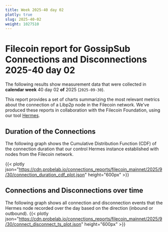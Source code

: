 ```yaml
---
title: Week 2025-40 day 02
plotly: true
slug: 2025-40-02
weight: 1027510
---
```


# Filecoin report for GossipSub Connections and Disconnections 2025-40 day 02

The following results show measurement data that were collected in **calendar week** 40  day 02 **of** 
2025 (`2025-09-30`).

This report provides a set of charts summarizing the most relevant metrics about the connection of a Libp2p node in the Filecoin network.
We've produced these reports in collaboration with the Filecoin Foundation, using our tool [Hermes](/tools/hermes/).

## Duration of the Connections
The following graph shows the Cumulative Distribution Function (CDF) of the connection duration that our control Hermes instance established with nodes from the Filecoin network.

{{< plotly json="https://cdn.probelab.io/connections_reports/filecoin_mainnet/2025/9/30/connection_duration_cdf_plot.json" height="600px" >}}

## Connections and Disconnections over time
The following graph shows all connection and disconnection events that the Hermes node recorded over the day based on the direction (inbound or outbound).
{{< plotly json="https://cdn.probelab.io/connections_reports/filecoin_mainnet/2025/9/30/connect_disconnect_ts_plot.json" height="600px" >}}